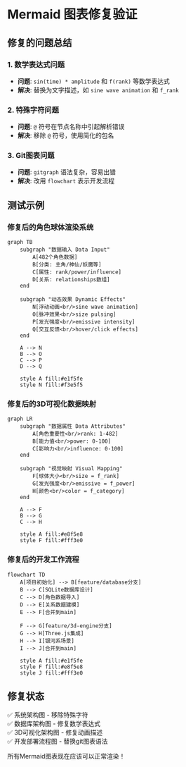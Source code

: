 # Mermaid 图表修复验证

## 修复的问题总结

### 1. 数学表达式问题
- **问题**: `sin(time) * amplitude` 和 `f(rank)` 等数学表达式
- **解决**: 替换为文字描述，如 `sine wave animation` 和 `f_rank`

### 2. 特殊字符问题  
- **问题**: `@` 符号在节点名称中引起解析错误
- **解决**: 移除 `@` 符号，使用简化的包名

### 3. Git图表问题
- **问题**: `gitgraph` 语法复杂，容易出错
- **解决**: 改用 `flowchart` 表示开发流程

## 测试示例

### 修复后的角色球体渲染系统
```mermaid
graph TB
    subgraph "数据输入 Data Input"
        A[482个角色数据]
        B[分类: 主角/神仙/妖魔等]
        C[属性: rank/power/influence]
        D[关系: relationships数组]
    end
    
    subgraph "动态效果 Dynamic Effects"
        N[浮动动画<br/>sine wave animation]
        O[脉冲效果<br/>size pulsing]
        P[发光强度<br/>emissive intensity]
        Q[交互反馈<br/>hover/click effects]
    end
    
    A --> N
    B --> O
    C --> P
    D --> Q
    
    style A fill:#e1f5fe
    style N fill:#f3e5f5
```

### 修复后的3D可视化数据映射
```mermaid
graph LR
    subgraph "数据属性 Data Attributes"
        A[角色重要性<br/>rank: 1-482]
        B[能力值<br/>power: 0-100]
        C[影响力<br/>influence: 0-100]
    end
    
    subgraph "视觉映射 Visual Mapping"
        F[球体大小<br/>size = f_rank]
        G[发光强度<br/>emissive = f_power]
        H[颜色<br/>color = f_category]
    end
    
    A --> F
    B --> G
    C --> H
    
    style A fill:#e8f5e8
    style F fill:#fff3e0
```

### 修复后的开发工作流程
```mermaid
flowchart TD
    A[项目初始化] --> B[feature/database分支]
    B --> C[SQLite数据库设计]
    C --> D[角色数据导入]
    D --> E[关系数据建模]
    E --> F[合并到main]
    
    F --> G[feature/3d-engine分支]
    G --> H[Three.js集成]
    H --> I[银河系场景]
    I --> J[合并到main]
    
    style A fill:#e1f5fe
    style F fill:#e8f5e8
    style J fill:#fff3e0
```

## 修复状态
✅ 系统架构图 - 移除特殊字符  
✅ 数据库架构图 - 修复数学表达式  
✅ 3D可视化架构图 - 修复动画描述  
✅ 开发部署流程图 - 替换git图表语法  

所有Mermaid图表现在应该可以正常渲染！
